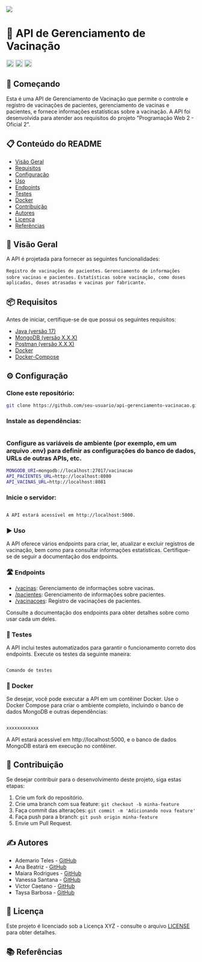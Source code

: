 <img src="http://img.shields.io/static/v1?label=STATUS&message=EM%20DESENVOLVIMENTO&color=GREEN&style=for-the-badge"/>
</p>

# 💉 API de Gerenciamento de Vacinação

<code><img height="20" src="https://img.shields.io/badge/Java-007396?style=for-the-badge&logo=java&logoColor=white"></code>
<code><img height="20" src="https://img.shields.io/badge/MongoDB-47A248?style=for-the-badge&logo=mongodb&logoColor=white"></code>
<code><img height="20" src="https://img.shields.io/badge/Postman-FF6C37?style=for-the-badge&logo=postman&logoColor=white"></code>

## 🚀 Começando

Esta é uma API de Gerenciamento de Vacinação que permite o controle e registro de vacinações de pacientes, gerenciamento de vacinas e pacientes, e fornece informações estatísticas sobre a vacinação. A API foi desenvolvida para atender aos requisitos do projeto "Programação Web 2 - Oficial 2".

## 📋 Conteúdo do README

- [Visão Geral](#visão-geral)
- [Requisitos](#requisitos)
- [Configuração](#configuração)
- [Uso](#uso)
- [Endpoints](#endpoints)
- [Testes](#testes)
- [Docker](#docker)
- [Contribuição](#contribuição)
- [Autores](#autores)
- [Licença](#licença)
- [Referências](#referências)

  
##  📝  Visão Geral

A API é projetada para fornecer as seguintes funcionalidades:

```Registro de vacinações de pacientes.```
```Gerenciamento de informações sobre vacinas e pacientes.```
```Estatísticas sobre vacinação, como doses aplicadas, doses atrasadas e vacinas por fabricante.```

## 📦 Requisitos

Antes de iniciar, certifique-se de que possui os seguintes requisitos:

- [Java (versão 17)](https://www.java.com/)
- [MongoDB (versão X.X.X)](https://www.mongodb.com/)
- [Postman (versão X.X.X)](https://www.postman.com/)
- [Docker](https://www.docker.com/)
- [Docker-Compose](https://www.docker.com/)


## ⚙️ Configuração


### Clone este repositório:

```bash
git clone https://github.com/seu-usuario/api-gerenciamento-vacinacao.git
```

### Instale as dependências:
```bash

```

###  Configure as variáveis de ambiente (por exemplo, em um arquivo .env) para definir as configurações do banco de dados, URLs de outras APIs, etc.

```bash
MONGODB_URI=mongodb://localhost:27017/vacinacao
API_PACIENTES_URL=http://localhost:8080
API_VACINAS_URL=http://localhost:8081
```

###  Inicie o servidor:

```bash

A API estará acessível em http://localhost:5000.
```

###  ▶️ Uso

A API oferece vários endpoints para criar, ler, atualizar e excluir registros de vacinação, bem como para consultar informações estatísticas. Certifique-se de seguir a documentação dos endpoints.

###  🛣️ Endpoints

- [/vacinas](#vacinas): Gerenciamento de informações sobre vacinas.
- [/pacientes](#pacientes): Gerenciamento de informações sobre pacientes.
- [/vacinacoes](#vacinacoes): Registro de vacinações de pacientes.


Consulte a documentação dos endpoints para obter detalhes sobre como usar cada um deles.

### 🧪 Testes
A API inclui testes automatizados para garantir o funcionamento correto dos endpoints. Execute os testes da seguinte maneira:

```bash

Comando de testes

```
###  🐳 Docker

Se desejar, você pode executar a API em um contêiner Docker. Use o Docker Compose para criar o ambiente completo, incluindo o banco de dados MongoDB e outras dependências:

```bash

xxxxxxxxxxxx

```

A API estará acessível em http://localhost:5000, e o banco de dados MongoDB estará em execução no contêiner.

## 🤝 Contribuição

Se desejar contribuir para o desenvolvimento deste projeto, siga estas etapas:

1. Crie um fork do repositório.
2. Crie uma branch com sua feature: `git checkout -b minha-feature`
3. Faça commit das alterações: `git commit -m 'Adicionando nova feature'`
4. Faça push para a branch: `git push origin minha-feature`
5. Envie um Pull Request.

## ✍️ Autores


- Ademario Teles - [GitHub](https://github.com/usuario1)
- Ana Beatriz  - [GitHub](https://github.com/usuario2)
- Maiara Rodrigues  - [GitHub](https://github.com/usuario3)
- Vanessa Santana  - [GitHub](https://github.com/usuario4)
- Victor Caetano - [GitHub](https://github.com/usuario5)
- Taysa Barbosa  - [GitHub](https://github.com/usuario6)


## 📄 Licença

Este projeto é licenciado sob a Licença XYZ - consulte o arquivo [LICENSE](LICENSE) para obter detalhes.

## 📚 Referências

